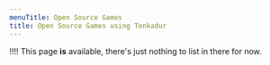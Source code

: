 ```yaml
---
menuTitle: Open Source Games
title: Open Source Games using Tonkadur
---
```

!!!! This page **is** available, there's just nothing to list in there for now.
